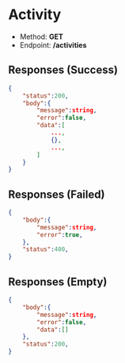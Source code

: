 # Activity

- Method: **GET**
- Endpoint: **/activities**

## Responses (Success)

```json
{
    "status":200,
    "body":{
        "message":string,
        "error":false,
        "data":[
            ...,
            {},
            ...,
        ]
    }
}
```

## Responses (Failed)

```json
{
    "body":{
        "message":string,
        "error":true,
    },
    "status":400,
}
```

## Responses (Empty)

```json
{
    "body":{
        "message":string,
        "error":false,
        "data":[]
    },
    "status":200,
}
```
